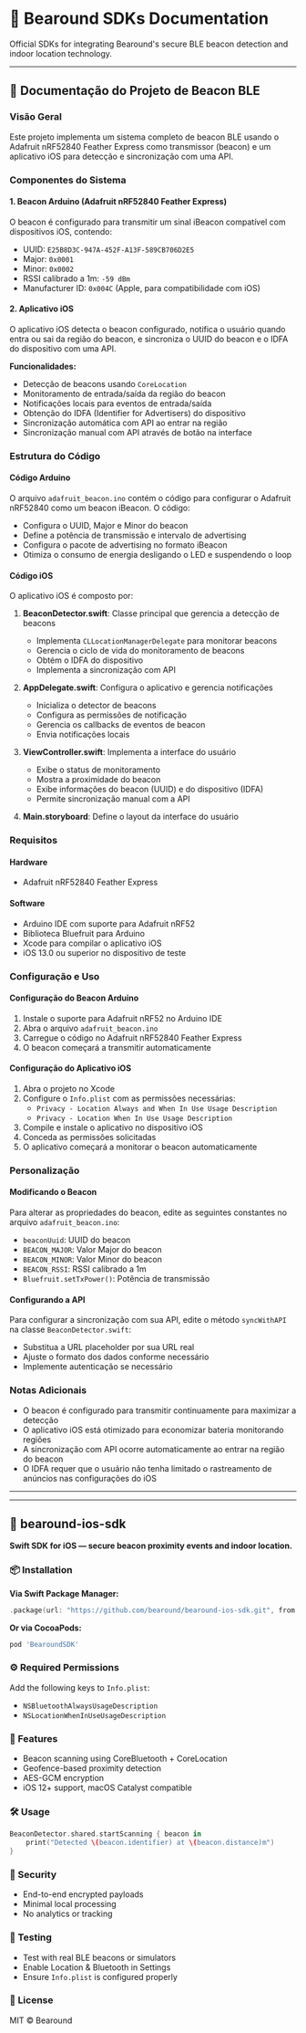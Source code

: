 # 🐻 Bearound SDKs Documentation

Official SDKs for integrating Bearound's secure BLE beacon detection and indoor location technology.

---

## 📘 Documentação do Projeto de Beacon BLE

### Visão Geral

Este projeto implementa um sistema completo de beacon BLE usando o Adafruit nRF52840 Feather Express como transmissor (beacon) e um aplicativo iOS para detecção e sincronização com uma API.

### Componentes do Sistema

#### 1. Beacon Arduino (Adafruit nRF52840 Feather Express)

O beacon é configurado para transmitir um sinal iBeacon compatível com dispositivos iOS, contendo:

- UUID: `E25B8D3C-947A-452F-A13F-589CB706D2E5`
- Major: `0x0001`
- Minor: `0x0002`
- RSSI calibrado a 1m: `-59 dBm`
- Manufacturer ID: `0x004C` (Apple, para compatibilidade com iOS)

#### 2. Aplicativo iOS

O aplicativo iOS detecta o beacon configurado, notifica o usuário quando entra ou sai da região do beacon, e sincroniza o UUID do beacon e o IDFA do dispositivo com uma API.

**Funcionalidades:**

- Detecção de beacons usando `CoreLocation`
- Monitoramento de entrada/saída da região do beacon
- Notificações locais para eventos de entrada/saída
- Obtenção do IDFA (Identifier for Advertisers) do dispositivo
- Sincronização automática com API ao entrar na região
- Sincronização manual com API através de botão na interface

### Estrutura do Código

#### Código Arduino

O arquivo `adafruit_beacon.ino` contém o código para configurar o Adafruit nRF52840 como um beacon iBeacon. O código:

- Configura o UUID, Major e Minor do beacon
- Define a potência de transmissão e intervalo de advertising
- Configura o pacote de advertising no formato iBeacon
- Otimiza o consumo de energia desligando o LED e suspendendo o loop

#### Código iOS

O aplicativo iOS é composto por:

1. **BeaconDetector.swift**: Classe principal que gerencia a detecção de beacons

   - Implementa `CLLocationManagerDelegate` para monitorar beacons
   - Gerencia o ciclo de vida do monitoramento de beacons
   - Obtém o IDFA do dispositivo
   - Implementa a sincronização com API

2. **AppDelegate.swift**: Configura o aplicativo e gerencia notificações

   - Inicializa o detector de beacons
   - Configura as permissões de notificação
   - Gerencia os callbacks de eventos de beacon
   - Envia notificações locais

3. **ViewController.swift**: Implementa a interface do usuário

   - Exibe o status de monitoramento
   - Mostra a proximidade do beacon
   - Exibe informações do beacon (UUID) e do dispositivo (IDFA)
   - Permite sincronização manual com a API

4. **Main.storyboard**: Define o layout da interface do usuário

### Requisitos

#### Hardware

- Adafruit nRF52840 Feather Express

#### Software

- Arduino IDE com suporte para Adafruit nRF52
- Biblioteca Bluefruit para Arduino
- Xcode para compilar o aplicativo iOS
- iOS 13.0 ou superior no dispositivo de teste

### Configuração e Uso

#### Configuração do Beacon Arduino

1. Instale o suporte para Adafruit nRF52 no Arduino IDE
2. Abra o arquivo `adafruit_beacon.ino`
3. Carregue o código no Adafruit nRF52840 Feather Express
4. O beacon começará a transmitir automaticamente

#### Configuração do Aplicativo iOS

1. Abra o projeto no Xcode
2. Configure o `Info.plist` com as permissões necessárias:
   - `Privacy - Location Always and When In Use Usage Description`
   - `Privacy - Location When In Use Usage Description`
3. Compile e instale o aplicativo no dispositivo iOS
4. Conceda as permissões solicitadas
5. O aplicativo começará a monitorar o beacon automaticamente

### Personalização

#### Modificando o Beacon

Para alterar as propriedades do beacon, edite as seguintes constantes no arquivo `adafruit_beacon.ino`:

- `beaconUuid`: UUID do beacon
- `BEACON_MAJOR`: Valor Major do beacon
- `BEACON_MINOR`: Valor Minor do beacon
- `BEACON_RSSI`: RSSI calibrado a 1m
- `Bluefruit.setTxPower()`: Potência de transmissão

#### Configurando a API

Para configurar a sincronização com sua API, edite o método `syncWithAPI` na classe `BeaconDetector.swift`:

- Substitua a URL placeholder por sua URL real
- Ajuste o formato dos dados conforme necessário
- Implemente autenticação se necessário

### Notas Adicionais

- O beacon é configurado para transmitir continuamente para maximizar a detecção
- O aplicativo iOS está otimizado para economizar bateria monitorando regiões
- A sincronização com API ocorre automaticamente ao entrar na região do beacon
- O IDFA requer que o usuário não tenha limitado o rastreamento de anúncios nas configurações do iOS

---

---

## 🍏 bearound-ios-sdk

**Swift SDK for iOS — secure beacon proximity events and indoor location.**

### 📦 Installation

**Via Swift Package Manager:**

```swift
.package(url: "https://github.com/bearound/bearound-ios-sdk.git", from: "1.0.0")
```

**Or via CocoaPods:**

```ruby
pod 'BearoundSDK'
```

### ⚙️ Required Permissions

Add the following keys to `Info.plist`:

- `NSBluetoothAlwaysUsageDescription`
- `NSLocationWhenInUseUsageDescription`

### 🚀 Features

- Beacon scanning using CoreBluetooth + CoreLocation
- Geofence-based proximity detection
- AES-GCM encryption
- iOS 12+ support, macOS Catalyst compatible

### 🛠️ Usage

```swift
BeaconDetector.shared.startScanning { beacon in
    print("Detected \(beacon.identifier) at \(beacon.distance)m")
}
```

### 🔐 Security

- End-to-end encrypted payloads
- Minimal local processing
- No analytics or tracking

### 🧪 Testing

- Test with real BLE beacons or simulators
- Enable Location & Bluetooth in Settings
- Ensure `Info.plist` is configured properly

### 📄 License

MIT © Bearound
